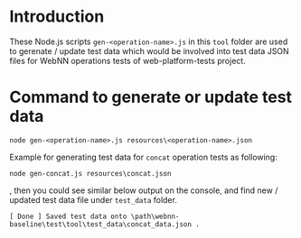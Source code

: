 # Introduction
These Node.js scripts `gen-<operation-name>.js` in this `tool` folder are used to gerenate / update test data which would be involved into test data JSON files for WebNN operations tests of web-platform-tests project.

# Command to generate or update test data
```shell
node gen-<operation-name>.js resources\<operation-name>.json
```

Example for generating test data for `concat` operation tests as following:
```shell
node gen-concat.js resources\concat.json
```

, then you could see similar below output on the console, and find new / updated test data file under `test_data` folder. 
```
[ Done ] Saved test data onto \path\webnn-baseline\test\tool\test_data\concat_data.json .
```